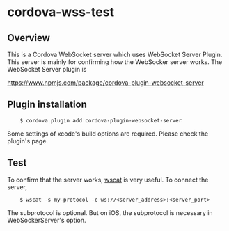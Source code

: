 # cordova-wss-test
## Overview

This is a Cordova WebSocket server which uses WebSocket Server Plugin. This server is mainly for confirming how the WebSocker server works. The WebSocket Server plugin is

https://www.npmjs.com/package/cordova-plugin-websocket-server

## Plugin installation

        $ cordova plugin add cordova-plugin-websocket-server

Some settings of xcode's build options are required. Please check the plugin's page.

## Test
To confirm that the server works, [wscat](https://www.npmjs.com/package/wscat) is very useful.
To connect the server,

        $ wscat -s my-protocol -c ws://<server_address>:<server_port>

The subprotocol is optional. But on iOS, the subprotocol is necessary in WebSockerServer's option. 
